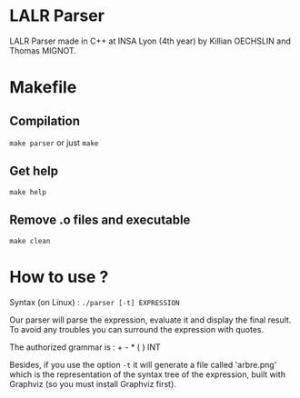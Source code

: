 # LALR Parser

LALR Parser made in C++ at INSA Lyon (4th year) by Killian OECHSLIN and Thomas MIGNOT.

# Makefile

## Compilation

`make parser` or just `make`

## Get help

`make help`

## Remove .o files and executable

`make clean`

# How to use ?

Syntax (on Linux) : `./parser [-t] EXPRESSION`

Our parser will parse the expression, evaluate it and display the final result. To avoid any troubles you can surround the expression with quotes.

The authorized grammar is : + - \* ( ) INT

Besides, if you use the option `-t` it will generate a file called 'arbre.png' which is the representation of the syntax tree of the expression, built with Graphviz (so you must install Graphviz first).
